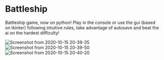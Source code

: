 # Battleship
Battleship game, now on python!
Play in the console or use the gui (based on tkinter) following intuitive rules, take advantage of autosave and beat the ai on the hardest difficulty!

![Screenshot from 2020-10-15 20-39-35](https://user-images.githubusercontent.com/56861796/96166510-bd0f4300-0f26-11eb-9ddf-2ca1bf679536.png)
![Screenshot from 2020-10-15 20-39-50](https://user-images.githubusercontent.com/56861796/96166516-bed90680-0f26-11eb-88f3-41945154e804.png)
![Screenshot from 2020-10-15 20-40-20](https://user-images.githubusercontent.com/56861796/96166519-bf719d00-0f26-11eb-94dd-51942a189b5d.png)
